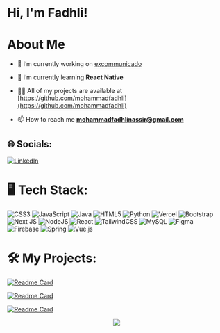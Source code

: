 <div>
   
# Hi, I'm Fadhli!

</div>

# About Me

<!-- <img align="right" width="300" height="300" src="https://user-images.githubusercontent.com/70943732/209951414-a2e5a1bb-73e6-473d-895d-9baa0f0a5117.png"> -->


- 🔭 I’m currently working on [excommunicado](https://github.com/mohammadfadhli/excommunicado)

- 🌱 I’m currently learning **React Native**

- 👨‍💻 All of my projects are available at [https://github.com/mohammadfadhli](https://github.com/mohammadfadhli)

- 📫 How to reach me **mohammadfadhlinassir@gmail.com**

## 🌐 Socials:
[![LinkedIn](https://img.shields.io/badge/LinkedIn-%230077B5.svg?&style=for-the-badge&logo=linkedin&logoColor=white)](https://www.linkedin.com/in/mohd-fadhli-997607155/)

# 🖥 Tech Stack:
![CSS3](https://img.shields.io/badge/css3-%231572B6.svg?style=for-the-badge&logo=css3&logoColor=white) ![JavaScript](https://img.shields.io/badge/javascript-%23323330.svg?style=for-the-badge&logo=javascript&logoColor=%23F7DF1E) ![Java](https://img.shields.io/badge/java-%23ED8B00.svg?style=for-the-badge&logo=java&logoColor=white) ![HTML5](https://img.shields.io/badge/html5-%23E34F26.svg?style=for-the-badge&logo=html5&logoColor=white) ![Python](https://img.shields.io/badge/python-3670A0?style=for-the-badge&logo=python&logoColor=ffdd54) ![Vercel](https://img.shields.io/badge/vercel-%23000000.svg?style=for-the-badge&logo=vercel&logoColor=white) ![Bootstrap](https://img.shields.io/badge/bootstrap-%23563D7C.svg?style=for-the-badge&logo=bootstrap&logoColor=white) ![Next JS](https://img.shields.io/badge/Next-black?style=for-the-badge&logo=next.js&logoColor=white) ![NodeJS](https://img.shields.io/badge/node.js-6DA55F?style=for-the-badge&logo=node.js&logoColor=white) ![React](https://img.shields.io/badge/react-%2320232a.svg?style=for-the-badge&logo=react&logoColor=%2361DAFB) ![TailwindCSS](https://img.shields.io/badge/tailwindcss-%2338B2AC.svg?style=for-the-badge&logo=tailwind-css&logoColor=white) ![MySQL](https://img.shields.io/badge/mysql-%2300f.svg?style=for-the-badge&logo=mysql&logoColor=white) ![Figma](https://img.shields.io/badge/figma-%23F24E1E.svg?style=for-the-badge&logo=figma&logoColor=white) ![Firebase](https://img.shields.io/badge/Firebase-039BE5?style=for-the-badge&logo=Firebase&logoColor=white) ![Spring](https://img.shields.io/badge/spring-%236DB33F.svg?style=for-the-badge&logo=spring&logoColor=white) ![Vue.js](https://img.shields.io/badge/vuejs-%2335495e.svg?style=for-the-badge&logo=vuedotjs&logoColor=%234FC08D)

# 🛠 My Projects:
[![Readme Card](https://github-readme-stats.vercel.app/api/pin/?username=mohammadfadhli&repo=excommunicado&theme=dark)](https://github.com/mohammadfadhli/excommunicado)

[![Readme Card](https://github-readme-stats.vercel.app/api/pin/?username=mohammadfadhli&repo=ord-counter&theme=dark)](https://github.com/mohammadfadhli/ord_counter)

[![Readme Card](https://github-readme-stats.vercel.app/api/pin/?username=mohammadfadhli&repo=sustainabite&theme=dark)](https://github.com/mohammadfadhli/sustainabite)

<div align="center">
   <img src="https://visitcount.itsvg.in/api?id=mohammadfadhli&label=Profile%20Views&color=0&icon=5&pretty=false" />
</div>


